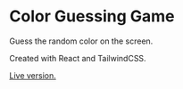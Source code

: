 # Color Guessing Game

Guess the random color on the screen.

Created with React and TailwindCSS.

[Live version.](https://color-guessing-bk.netlify.app/)
